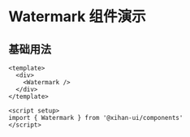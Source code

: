 # Watermark 组件演示

## 基础用法

```vue
<template>
  <div>
    <Watermark />
  </div>
</template>

<script setup>
import { Watermark } from '@xihan-ui/components'
</script>
```

